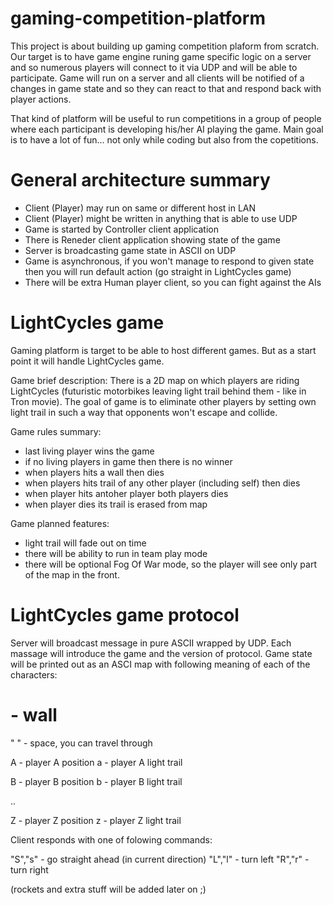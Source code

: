 gaming-competition-platform
===========================

This project is about building up gaming competition plaform from scratch.
Our target is to have game engine runing game specific logic on a server and so numerous players will connect to it via UDP and will be able to participate.
Game will run on a server and all clients will be notified of a changes in game state and so they can react to that and respond back with player actions.

That kind of platform will be useful to run competitions in a group of people where each participant is developing his/her AI playing the game.
Main goal is to have a lot of fun... not only while coding but also from the copetitions.

General architecture summary
============================
- Client (Player) may run on same or different host in LAN
- Client (Player) might be written in anything that is able to use UDP
- Game is started by Controller client application
- There is Reneder client application showing state of the game
- Server is broadcasting game state in ASCII on UDP 
- Game is asynchronous, if you won't manage to respond to given state then you will run default action (go straight in LightCycles game)
- There will be extra Human player client, so you can fight against the AIs

LightCycles game
================

Gaming platform is target to be able to host different games.
But as a start point it will handle LightCycles game.

Game brief description:
There is a 2D map on which players are riding LightCycles (futuristic motorbikes leaving light trail behind them - like in Tron movie). 
The goal of game is to eliminate other players by setting own light trail in such a way that opponents won't escape and collide.

Game rules summary:
- last living player wins the game
- if no living players in game then there is no winner
- when players hits a wall then dies
- when players hits trail of any other player (including self) then dies
- when player hits antoher player both players dies
- when player dies its trail is erased from map

Game planned features:
- light trail will fade out on time
- there will be ability to run in team play mode
- there will be optional Fog Of War mode, so the player will see only part of the map in the front.

LightCycles game protocol
=========================

Server will broadcast message in pure ASCII wrapped by UDP.
Each massage will introduce the game and the version of protocol.
Game state will be printed out as an ASCI map with following meaning of each of the characters:

# - wall
" " - space, you can travel through

A - player A position
a - player A light trail

B - player B position
b - player B light trail

..

Z - player Z position
z - player Z light trail


Client responds with one of folowing commands:

"S","s" - go straight ahead (in current direction) 
"L","l" - turn left 
"R","r" - turn right

(rockets and extra stuff will be added later on ;)
